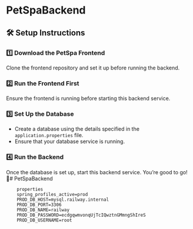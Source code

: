 # PetSpaBackend

## 🛠️ Setup Instructions

### 1️⃣ Download the PetSpa Frontend
Clone the frontend repository and set it up before running the backend.

### 2️⃣ Run the Frontend First
Ensure the frontend is running before starting this backend service.

### 3️⃣ Set Up the Database
- Create a database using the details specified in the `application.properties` file.
- Ensure that your database service is running.

### 4️⃣ Run the Backend
Once the database is set up, start this backend service. You’re good to go! 🚀# PetSpaBackend

```
    properties
    spring_profiles_active=prod
    PROD_DB_HOST=mysql.railway.internal
    PROD_DB_PORT=3306
    PROD_DB_NAME=railway
    PROD_DB_PASSWORD=ecdgqwmvonqUjTcIQwztnGMmngShIreS
    PROD_DB_USERNAME=root

```
